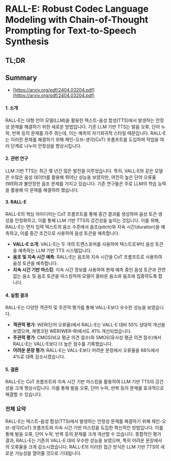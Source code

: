 # RALL-E: Robust Codec Language Modeling with Chain-of-Thought Prompting for Text-to-Speech Synthesis
## TL;DR
## Summary
- [https://arxiv.org/pdf/2404.03204.pdf](https://arxiv.org/pdf/2404.03204.pdf)

#### 1. 소개
RALL-E는 대형 언어 모델(LLM)을 활용한 텍스트-음성 합성(TTS)에서 발생하는 안정성 문제를 해결하기 위한 새로운 방법입니다. 기존 LLM 기반 TTS는 발음 오류, 단어 누락, 반복 등의 문제를 자주 겪는데, 이는 예측의 자기회귀적 스타일 때문입니다. RALL-E는 이러한 문제를 해결하기 위해 체인-오브-생각(CoT) 프롬프트를 도입하여 작업을 여러 단계로 나누어 안정성을 향상시킵니다.

#### 2. 관련 연구
LLM 기반 TTS는 최근 몇 년간 많은 발전을 이루었습니다. 특히, VALL-E와 같은 모델은 수많은 음성 데이터를 활용해 뛰어난 성능을 보였지만, 여전히 높은 단어 오류율(WER)과 불안정한 음조 문제를 가지고 있습니다. 기존 연구들은 주로 LLM의 학습 능력을 활용해 이 문제를 해결하려 했습니다.

#### 3. RALL-E
RALL-E의 핵심 아이디어는 CoT 프롬프트를 통해 중간 결과를 생성하여 음성 토큰 생성을 안정화하고, 이를 통해 LLM 기반 TTS의 강건성을 높이는 것입니다. 이를 위해, RALL-E는 먼저 입력 텍스트의 음소 수준에서 음조(pitch)와 지속 시간(duration)을 예측하고, 이를 중간 조건으로 사용하여 음성 토큰을 예측합니다.

- **VALL-E 소개**: VALL-E는 두 개의 트랜스포머를 사용하여 텍스트로부터 음성 토큰을 예측하는 LLM 기반 TTS 시스템입니다.
- **음조 및 지속 시간 예측**: RALL-E는 음조와 지속 시간을 CoT 프롬프트로 사용하여 음성 토큰을 예측합니다.
- **지속 시간 기반 마스킹**: 지속 시간 정보를 사용하여 현재 예측 중인 음성 토큰과 관련 없는 음소 및 음조 토큰을 마스킹하여 모델이 올바른 음소와 음조에 집중하도록 합니다.

#### 4. 실험 결과
RALL-E는 다양한 객관적 및 주관적 평가를 통해 VALL-E보다 우수한 성능을 보였습니다.

- **객관적 평가**: WER(단어 오류율)에서 RALL-E는 VALL-E 대비 55% 상대적 개선을 보였으며, 재랭크된 WER(WER-R)에서도 41% 개선되었습니다.
- **주관적 평가**: CMOS(비교 평균 의견 점수)와 SMOS(유사성 평균 의견 점수)에서 RALL-E는 VALL-E보다 더 높은 점수를 기록했습니다.
- **어려운 문장 평가**: RALL-E는 VALL-E보다 어려운 문장에서 오류율을 68%에서 4%로 대폭 감소시켰습니다.

#### 5. 결론
RALL-E는 CoT 프롬프트와 지속 시간 기반 마스킹을 활용하여 LLM 기반 TTS의 강건성을 크게 향상시킵니다. 이를 통해 발음 오류, 단어 누락, 반복 등의 문제를 효과적으로 해결할 수 있습니다.

### 전체 요약
RALL-E는 텍스트-음성 합성(TTS)에서 발생하는 안정성 문제를 해결하기 위해 체인-오브-생각(CoT) 프롬프트와 지속 시간 기반 마스킹을 도입한 혁신적인 방법입니다. 이를 통해 발음 오류, 단어 누락, 반복 등의 문제를 크게 개선할 수 있습니다. 종합적인 평가 결과, RALL-E는 기존의 VALL-E 대비 우수한 성능을 보였으며, 특히 어려운 문장에서의 오류율을 크게 감소시켰습니다. RALL-E의 이러한 접근 방식은 LLM 기반 TTS의 새로운 가능성을 열어줄 것으로 기대됩니다.
